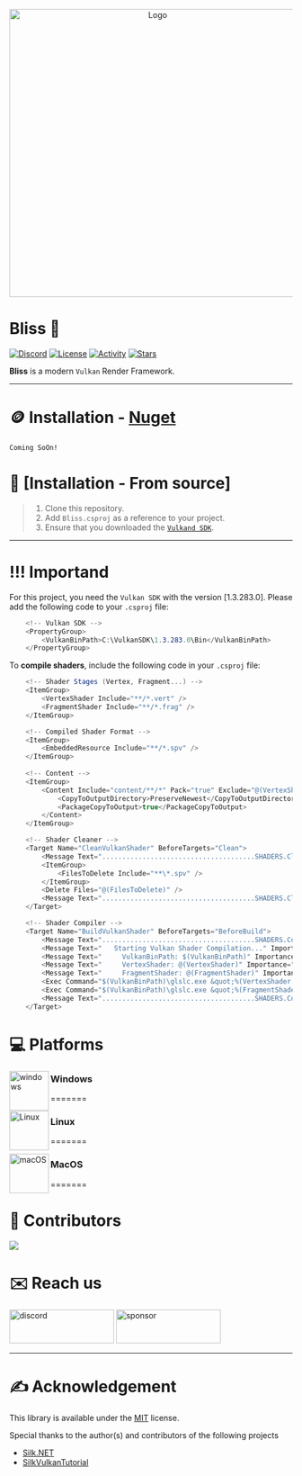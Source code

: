 <p align="center" style="margin-bottom: 0px !important;">
  <img width="512" src="https://github.com/user-attachments/assets/cb8a5929-3f79-4a68-ab2c-36b395148c06" alt="Logo" align="center">
</p>

# Bliss 🚀
[![Discord](https://img.shields.io/discord/1199798541980283051?style=flat-square&logo=discord&label=Discord)](https://discord.gg/7XKw6YQa76)
[![License](https://img.shields.io/github/license/MrScautHD/Bliss?style=flat-square&logo=libreofficewriter&label=License)](LICENSE)
[![Activity](https://img.shields.io/github/commit-activity/w/MrScautHD/Bliss?style=flat-square&logo=Github&label=Activity)](https://github.com/MrScautHD/Bliss/activity)
[![Stars](https://img.shields.io/github/stars/MrScautHD/Bliss?style=flat-square&logo=Github&label=Stars)](https://github.com/MrScautHD/Bliss/stargazers)

__Bliss__ is a modern `Vulkan` Render Framework.

---

# 🪙 Installation - [Nuget](https://www.nuget.org/packages/Bliss)
```
Coming SoOn!
```

# 📖 [Installation - From source]
> 1. Clone this repository.
> 2. Add `Bliss.csproj` as a reference to your project.
> 3. Ensure that you downloaded the [`Vulkand SDK`](https://vulkan.lunarg.com/).
---

# !!! Importand
For this project, you need the `Vulkan SDK` with the version [1.3.283.0]. Please add the following code to your `.csproj` file:
```cs
    <!-- Vulkan SDK -->
    <PropertyGroup>
        <VulkanBinPath>C:\VulkanSDK\1.3.283.0\Bin</VulkanBinPath>
    </PropertyGroup>
```

To **compile shaders**, include the following code in your `.csproj` file:
```cs
    <!-- Shader Stages (Vertex, Fragment...) -->
    <ItemGroup>
        <VertexShader Include="**/*.vert" />
        <FragmentShader Include="**/*.frag" />
    </ItemGroup>

    <!-- Compiled Shader Format -->
    <ItemGroup>
        <EmbeddedResource Include="**/*.spv" />
    </ItemGroup>
    
    <!-- Content -->
    <ItemGroup>
        <Content Include="content/**/*" Pack="true" Exclude="@(VertexShader);@(FragmentShader);content/**/*.spv">
            <CopyToOutputDirectory>PreserveNewest</CopyToOutputDirectory>
            <PackageCopyToOutput>true</PackageCopyToOutput>
        </Content>
    </ItemGroup>

    <!-- Shader Cleaner -->
    <Target Name="CleanVulkanShader" BeforeTargets="Clean">
        <Message Text="......................................SHADERS.Clean..........................................................." Importance="high" />
        <ItemGroup>
            <FilesToDelete Include="**\*.spv" />
        </ItemGroup>
        <Delete Files="@(FilesToDelete)" />
        <Message Text="......................................SHADERS.Cleaned........................................................." Importance="high" />
    </Target>

    <!-- Shader Compiler -->
    <Target Name="BuildVulkanShader" BeforeTargets="BeforeBuild">
        <Message Text="......................................SHADERS.Compile........................................................." Importance="high" />
        <Message Text="   Starting Vulkan Shader Compilation..." Importance="high" />
        <Message Text="     VulkanBinPath: $(VulkanBinPath)" Importance="high" />
        <Message Text="     VertexShader: @(VertexShader)" Importance="high" />
        <Message Text="     FragmentShader: @(FragmentShader)" Importance="high" />
        <Exec Command="$(VulkanBinPath)\glslc.exe &quot;%(VertexShader.FullPath)&quot; -o &quot;%(VertexShader.FullPath).spv&quot;" Condition="'@(VertexShader)'!=''" />
        <Exec Command="$(VulkanBinPath)\glslc.exe &quot;%(FragmentShader.FullPath)&quot; -o &quot;%(FragmentShader.FullPath).spv&quot;" Condition="'@(FragmentShader)'!=''" />
        <Message Text="......................................SHADERS.Compiled........................................................" Importance="high" />
    </Target>
```

# 💻 Platforms
[<img src="https://github.com/MrScautHD/Sparkle/assets/65916181/a92bd5fa-517b-44c2-ab58-cc01b5ae5751" alt="windows" width="70" height="70" align="left">](https://www.microsoft.com/de-at/windows)
### Windows
=======

[<img src="https://github.com/MrScautHD/Sparkle/assets/65916181/f9e643a8-4d46-450c-91ac-d220394ecd42" alt="Linux" width="70" height="70" align="left">](https://www.ubuntu.com/)
### Linux
=======

[<img src="https://github.com/MrScautHD/Sparkle/assets/65916181/e37eb15f-4237-47ae-9ae7-e4455f7c3d92" alt="macOS" width="70" height="70" align="left">](https://www.apple.com/at/macos/sonoma/)
### MacOS
=======

# 🧑 Contributors
<a href="https://github.com/mrscauthd/Bliss/graphs/contributors">
  <img src="https://contrib.rocks/image?repo=mrscauthd/Bliss&max=500&columns=20&anon=1" />
</a>

# ✉️ Reach us
[<img src="https://github.com/MrScautHD/Sparkle/assets/65916181/87b291cd-6506-4fb5-b032-abf3170a28c4" alt="discord" width="186" height="60">](https://discord.gg/7XKw6YQa76)
[<img src="https://github.com/MrScautHD/Sparkle/assets/65916181/de09f016-db11-4554-aa56-4d1bd6c2464f" alt="sponsor" width="186" height="60">](https://github.com/sponsors/MrScautHD)

---

# ✍️ Acknowledgement
This library is available under the [MIT](https://choosealicense.com/licenses/mit) license.

Special thanks to the author(s) and contributors of the following projects
* [Silk.NET](https://github.com/dotnet/Silk.NET)
* [SilkVulkanTutorial](https://github.com/stymee/SilkVulkanTutorial)
